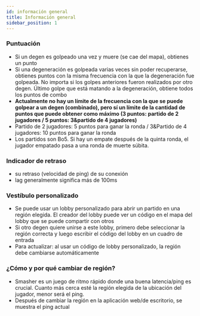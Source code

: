 ```yaml
---
id: información general
title: Información general
sidebar_position: 1
---
```


### Puntuación

- Si un degen es golpeado una vez y muere (se cae del mapa), obtienes un punto
- Si una degeneración es golpeada varias veces sin poder recuperarse, obtienes puntos con la misma frecuencia con la que la degeneración fue golpeada. No importa si los golpes anteriores fueron realizados por otro degen. Último golpe que está matando a la degeneración, obtiene todos los puntos de combo
- **Actualmente no hay un límite de la frecuencia con la que se puede golpear a un degen (combinado), pero sí un límite de la cantidad de puntos que puede obtener como máximo (3 puntos: partido de 2 jugadores / 5 puntos: 3&partido de 4 jugadores)**
- Partido de 2 jugadores: 5 puntos para ganar la ronda / 3&Partido de 4 jugadores: 10 puntos para ganar la ronda
- Los partidos son Bo5. Si hay un empate después de la quinta ronda, el jugador empatado pasa a una ronda de muerte súbita.

### Indicador de retraso

- su retraso (velocidad de ping) de su conexión
- lag generalmente significa más de 100ms

### Vestíbulo personalizado

- Se puede usar un lobby personalizado para abrir un partido en una región elegida. El creador del lobby puede ver un código en el mapa del lobby que se puede compartir con otros
- Si otro degen quiere unirse a este lobby, primero debe seleccionar la región correcta y luego escribir el código del lobby en un cuadro de entrada
- Para actualizar: al usar un código de lobby personalizado, la región debe cambiarse automáticamente

### ¿Cómo y por qué cambiar de región?

- Smasher es un juego de ritmo rápido donde una buena latencia/ping es crucial. Cuanto más cerca esté la región elegida de la ubicación del jugador, menor será el ping.
- Después de cambiar la región en la aplicación web/de escritorio, se muestra el ping actual
